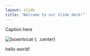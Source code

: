 ```yaml
---
layout: slide
title: "Welcome to our slide deck!"
---
```


Caption here

![boxertocat](https://octodex.github.com/images/boxertocat_octodex.jpg)
{: .center}

hello world!
